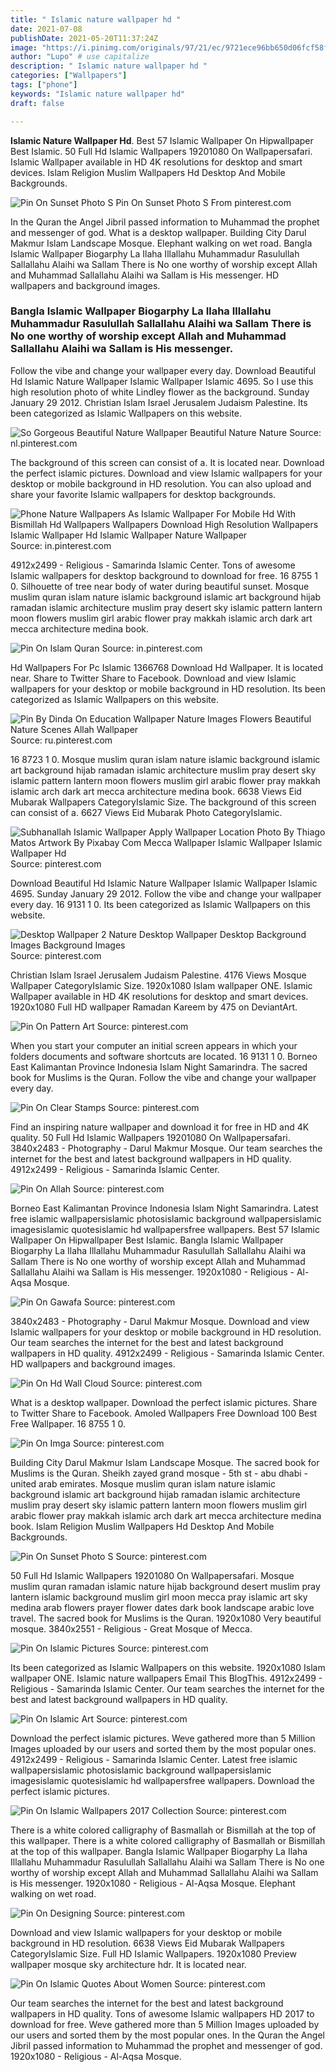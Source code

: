 ```yaml
---
title: " Islamic nature wallpaper hd "
date: 2021-07-08
publishDate: 2021-05-20T11:37:24Z
image: "https://i.pinimg.com/originals/97/21/ec/9721ece96bb650d06fcf58fbbd971dec.jpg"
author: "Lupo" # use capitalize
description: " Islamic nature wallpaper hd "
categories: ["Wallpapers"]
tags: ["phone"]
keywords: "Islamic nature wallpaper hd"
draft: false

---
```



**Islamic Nature Wallpaper Hd**. Best 57 Islamic Wallpaper On Hipwallpaper Best Islamic. 50 Full Hd Islamic Wallpapers 19201080 On Wallpapersafari. Islamic Wallpaper available in HD 4K resolutions for desktop and smart devices. Islam Religion Muslim Wallpapers Hd Desktop And Mobile Backgrounds.

![Pin On Sunset Photo S](https://i.pinimg.com/originals/cf/2c/bf/cf2cbf44fe2fe524c90b066aef67f783.jpg "Pin On Sunset Photo S")
Pin On Sunset Photo S From pinterest.com


In the Quran the Angel Jibril passed information to Muhammad the prophet and messenger of god. What is a desktop wallpaper. Building City Darul Makmur Islam Landscape Mosque. Elephant walking on wet road. Bangla Islamic Wallpaper Biogarphy La Ilaha Illallahu Muhammadur Rasulullah Sallallahu Alaihi wa Sallam There is No one worthy of worship except Allah and Muhammad Sallallahu Alaihi wa Sallam is His messenger. HD wallpapers and background images.

### Bangla Islamic Wallpaper Biogarphy La Ilaha Illallahu Muhammadur Rasulullah Sallallahu Alaihi wa Sallam There is No one worthy of worship except Allah and Muhammad Sallallahu Alaihi wa Sallam is His messenger.

Follow the vibe and change your wallpaper every day. Download Beautiful Hd Islamic Nature Wallpaper Islamic Wallpaper Islamic 4695. So I use this high resolution photo of white Lindley flower as the background. Sunday January 29 2012. Christian Islam Israel Jerusalem Judaism Palestine. Its been categorized as Islamic Wallpapers on this website.


![So Gorgeous Beautiful Nature Wallpaper Beautiful Nature Nature](https://i.pinimg.com/originals/37/18/08/3718081013d544c0019b9b85fb4e32b2.jpg "So Gorgeous Beautiful Nature Wallpaper Beautiful Nature Nature")
Source: nl.pinterest.com

The background of this screen can consist of a. It is located near. Download the perfect islamic pictures. Download and view Islamic wallpapers for your desktop or mobile background in HD resolution. You can also upload and share your favorite Islamic wallpapers for desktop backgrounds.

![Phone Nature Wallpapers As Islamic Wallpaper For Mobile Hd With Bismillah Hd Wallpapers Wallpapers Download High Resolution Wallpapers Islamic Wallpaper Hd Islamic Wallpaper Nature Wallpaper](https://i.pinimg.com/564x/6b/a0/28/6ba0284c755a206fb5614d346d57f884.jpg "Phone Nature Wallpapers As Islamic Wallpaper For Mobile Hd With Bismillah Hd Wallpapers Wallpapers Download High Resolution Wallpapers Islamic Wallpaper Hd Islamic Wallpaper Nature Wallpaper")
Source: in.pinterest.com

4912x2499 - Religious - Samarinda Islamic Center. Tons of awesome Islamic wallpapers for desktop background to download for free. 16 8755 1 0. Silhouette of tree near body of water during beautiful sunset. Mosque muslim quran islam nature islamic background islamic art background hijab ramadan islamic architecture muslim pray desert sky islamic pattern lantern moon flowers muslim girl arabic flower pray makkah islamic arch dark art mecca architecture medina book.

![Pin On Islam Quran](https://i.pinimg.com/originals/9a/cd/a0/9acda00b10308f15778ce5ea5e62f71a.jpg "Pin On Islam Quran")
Source: in.pinterest.com

Hd Wallpapers For Pc Islamic 1366768 Download Hd Wallpaper. It is located near. Share to Twitter Share to Facebook. Download and view Islamic wallpapers for your desktop or mobile background in HD resolution. Its been categorized as Islamic Wallpapers on this website.

![Pin By Dinda On Education Wallpaper Nature Images Flowers Beautiful Nature Scenes Allah Wallpaper](https://i.pinimg.com/originals/5e/f1/11/5ef111049bcae07f301224c8a74f0831.png "Pin By Dinda On Education Wallpaper Nature Images Flowers Beautiful Nature Scenes Allah Wallpaper")
Source: ru.pinterest.com

16 8723 1 0. Mosque muslim quran islam nature islamic background islamic art background hijab ramadan islamic architecture muslim pray desert sky islamic pattern lantern moon flowers muslim girl arabic flower pray makkah islamic arch dark art mecca architecture medina book. 6638 Views Eid Mubarak Wallpapers CategoryIslamic Size. The background of this screen can consist of a. 6627 Views Eid Mubarak Photo CategoryIslamic.

![Subhanallah Islamic Wallpaper Apply Wallpaper Location Photo By Thiago Matos Artwork By Pixabay Com Mecca Wallpaper Islamic Wallpaper Islamic Wallpaper Hd](https://i.pinimg.com/originals/18/6a/b5/186ab56dddec42e4b1cab49157cf29cc.jpg "Subhanallah Islamic Wallpaper Apply Wallpaper Location Photo By Thiago Matos Artwork By Pixabay Com Mecca Wallpaper Islamic Wallpaper Islamic Wallpaper Hd")
Source: pinterest.com

Download Beautiful Hd Islamic Nature Wallpaper Islamic Wallpaper Islamic 4695. Sunday January 29 2012. Follow the vibe and change your wallpaper every day. 16 9131 1 0. Its been categorized as Islamic Wallpapers on this website.

![Desktop Wallpaper 2 Nature Desktop Wallpaper Desktop Background Images Background Images](https://i.pinimg.com/originals/e1/ef/0a/e1ef0ad6d5b759968469bd0e2dffb1f5.jpg "Desktop Wallpaper 2 Nature Desktop Wallpaper Desktop Background Images Background Images")
Source: pinterest.com

Christian Islam Israel Jerusalem Judaism Palestine. 4176 Views Mosque Wallpaper CategoryIslamic Size. 1920x1080 Islam wallpaper ONE. Islamic Wallpaper available in HD 4K resolutions for desktop and smart devices. 1920x1080 Full HD wallpaper Ramadan Kareem by 475 on DeviantArt.

![Pin On Pattern Art](https://i.pinimg.com/736x/d7/2a/35/d72a35dc7e80266aad8252c69c51fdea.jpg "Pin On Pattern Art")
Source: pinterest.com

When you start your computer an initial screen appears in which your folders documents and software shortcuts are located. 16 9131 1 0. Borneo East Kalimantan Province Indonesia Islam Night Samarindra. The sacred book for Muslims is the Quran. Follow the vibe and change your wallpaper every day.

![Pin On Clear Stamps](https://i.pinimg.com/originals/ec/fc/e2/ecfce276c2c70564a7b1f8e83a1c4961.jpg "Pin On Clear Stamps")
Source: pinterest.com

Find an inspiring nature wallpaper and download it for free in HD and 4K quality. 50 Full Hd Islamic Wallpapers 19201080 On Wallpapersafari. 3840x2483 - Photography - Darul Makmur Mosque. Our team searches the internet for the best and latest background wallpapers in HD quality. 4912x2499 - Religious - Samarinda Islamic Center.

![Pin On Allah](https://i.pinimg.com/736x/c8/ed/92/c8ed920088435ffd664c6dabf2da9eef.jpg "Pin On Allah")
Source: pinterest.com

Borneo East Kalimantan Province Indonesia Islam Night Samarindra. Latest free islamic wallpapersislamic photosislamic background wallpapersislamic imagesislamic quotesislamic hd wallpapersfree wallpapers. Best 57 Islamic Wallpaper On Hipwallpaper Best Islamic. Bangla Islamic Wallpaper Biogarphy La Ilaha Illallahu Muhammadur Rasulullah Sallallahu Alaihi wa Sallam There is No one worthy of worship except Allah and Muhammad Sallallahu Alaihi wa Sallam is His messenger. 1920x1080 - Religious - Al-Aqsa Mosque.

![Pin On Gawafa](https://i.pinimg.com/originals/7c/30/bf/7c30bfdc6b17d06bd60609a5fcab0079.png "Pin On Gawafa")
Source: pinterest.com

3840x2483 - Photography - Darul Makmur Mosque. Download and view Islamic wallpapers for your desktop or mobile background in HD resolution. Our team searches the internet for the best and latest background wallpapers in HD quality. 4912x2499 - Religious - Samarinda Islamic Center. HD wallpapers and background images.

![Pin On Hd Wall Cloud](https://i.pinimg.com/originals/67/9a/72/679a72cbee8e688454d46756b53cc293.jpg "Pin On Hd Wall Cloud")
Source: pinterest.com

What is a desktop wallpaper. Download the perfect islamic pictures. Share to Twitter Share to Facebook. Amoled Wallpapers Free Download 100 Best Free Wallpaper. 16 8755 1 0.

![Pin On Imga](https://i.pinimg.com/originals/06/7f/67/067f67702b9e5534dd21aeece1074b94.jpg "Pin On Imga")
Source: pinterest.com

Building City Darul Makmur Islam Landscape Mosque. The sacred book for Muslims is the Quran. Sheikh zayed grand mosque - 5th st - abu dhabi - united arab emirates. Mosque muslim quran islam nature islamic background islamic art background hijab ramadan islamic architecture muslim pray desert sky islamic pattern lantern moon flowers muslim girl arabic flower pray makkah islamic arch dark art mecca architecture medina book. Islam Religion Muslim Wallpapers Hd Desktop And Mobile Backgrounds.

![Pin On Sunset Photo S](https://i.pinimg.com/originals/cf/2c/bf/cf2cbf44fe2fe524c90b066aef67f783.jpg "Pin On Sunset Photo S")
Source: pinterest.com

50 Full Hd Islamic Wallpapers 19201080 On Wallpapersafari. Mosque muslim quran ramadan islamic nature hijab background desert muslim pray lantern islamic background muslim girl moon mecca pray islamic art sky medina arab flowers prayer flower dates dark book landscape arabic love travel. The sacred book for Muslims is the Quran. 1920x1080 Very beautiful mosque. 3840x2551 - Religious - Great Mosque of Mecca.

![Pin On Islamic Pictures](https://i.pinimg.com/originals/e8/37/36/e83736c2cf11e06696cad74c4d37c75f.jpg "Pin On Islamic Pictures")
Source: pinterest.com

Its been categorized as Islamic Wallpapers on this website. 1920x1080 Islam wallpaper ONE. Islamic nature wallpapers Email This BlogThis. 4912x2499 - Religious - Samarinda Islamic Center. Our team searches the internet for the best and latest background wallpapers in HD quality.

![Pin On Islamic Art](https://i.pinimg.com/originals/91/5a/98/915a98a069480ff5c0a8fbc7b544589d.jpg "Pin On Islamic Art")
Source: pinterest.com

Download the perfect islamic pictures. Weve gathered more than 5 Million Images uploaded by our users and sorted them by the most popular ones. 4912x2499 - Religious - Samarinda Islamic Center. Latest free islamic wallpapersislamic photosislamic background wallpapersislamic imagesislamic quotesislamic hd wallpapersfree wallpapers. Download the perfect islamic pictures.

![Pin On Islamic Wallpapers 2017 Collection](https://i.pinimg.com/originals/d3/5d/50/d35d508783448d59e0b24409b02ef190.jpg "Pin On Islamic Wallpapers 2017 Collection")
Source: pinterest.com

There is a white colored calligraphy of Basmallah or Bismillah at the top of this wallpaper. There is a white colored calligraphy of Basmallah or Bismillah at the top of this wallpaper. Bangla Islamic Wallpaper Biogarphy La Ilaha Illallahu Muhammadur Rasulullah Sallallahu Alaihi wa Sallam There is No one worthy of worship except Allah and Muhammad Sallallahu Alaihi wa Sallam is His messenger. 1920x1080 - Religious - Al-Aqsa Mosque. Elephant walking on wet road.

![Pin On Designing](https://i.pinimg.com/originals/a9/97/8a/a9978a7393969de7e08f563d6c3da4d5.jpg "Pin On Designing")
Source: pinterest.com

Download and view Islamic wallpapers for your desktop or mobile background in HD resolution. 6638 Views Eid Mubarak Wallpapers CategoryIslamic Size. Full HD Islamic Wallpapers. 1920x1080 Preview wallpaper mosque sky architecture hdr. It is located near.

![Pin On Islamic Quotes About Women](https://i.pinimg.com/originals/97/21/ec/9721ece96bb650d06fcf58fbbd971dec.jpg "Pin On Islamic Quotes About Women")
Source: pinterest.com

Our team searches the internet for the best and latest background wallpapers in HD quality. Tons of awesome Islamic wallpapers HD 2017 to download for free. Weve gathered more than 5 Million Images uploaded by our users and sorted them by the most popular ones. In the Quran the Angel Jibril passed information to Muhammad the prophet and messenger of god. 1920x1080 - Religious - Al-Aqsa Mosque.

